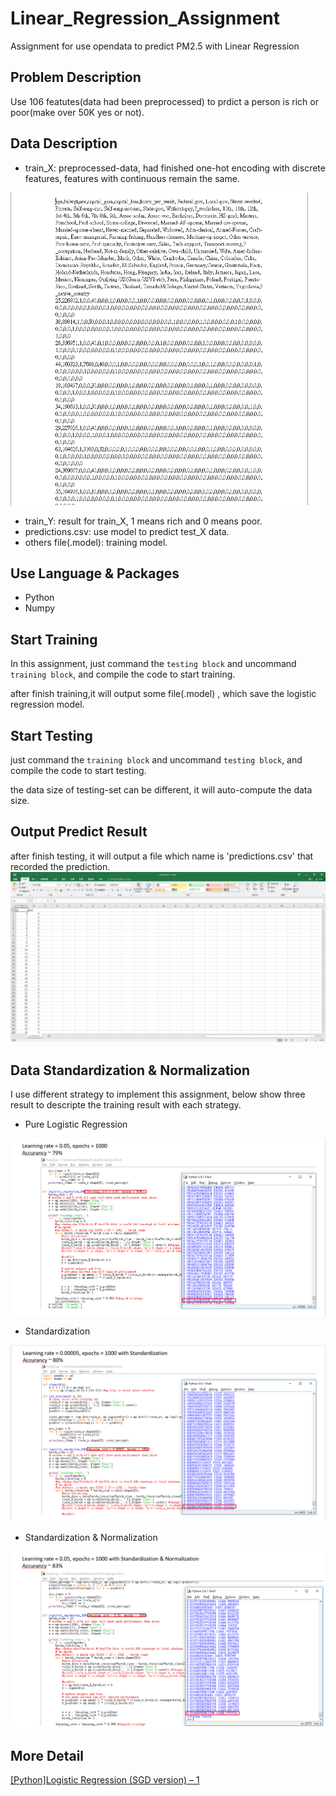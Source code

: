 # Linear_Regression_Assignment
Assignment for use opendata to predict PM2.5 with Linear Regression

## Problem Description
Use 106 featutes(data had been preprocessed) to prdict a person is rich or poor(make over 50K yes or not).

## Data Description
- train_X: preprocessed-data, had finished one-hot encoding with discrete features, features with continuous remain the same.  
<img src="./img/img1.PNG" height="500"  >

- train_Y: result for train_X, 1 means rich and 0 means poor.
- predictions.csv: use model to predict test_X data.
- others file(.model): training model. 

## Use Language & Packages
- Python 
- Numpy 

## Start Training
In this assignment, just command the `testing block` and uncommand `training block`, and compile the code to start training.

after finish training,it will output some file(.model) , which save the logistic regression model.

## Start Testing
just command the `training block` and uncommand `testing block`, and compile the code to start testing.

the data size of testing-set can be different, it will auto-compute the data size.

## Output Predict Result
after finish testing, it will output a file which name is 'predictions.csv' that recorded the prediction.
<img src="./img/img5.PNG">

## Data Standardization & Normalization
I use different strategy to implement this assignment, below show three result to descripte the training result with each strategy.
- Pure Logistic Regression
<img src="./img/img2.PNG">

- Standardization
<img src="./img/img3.PNG">

- Standardization & Normalization
<img src="./img/img4.PNG">

## More Detail
[[Python]Logistic Regression (SGD version) – 1](https://john850512.wordpress.com/2018/04/16/pythonlogistic-regression-sgd-version/#more-2338)
